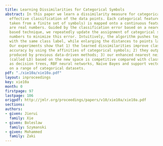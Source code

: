 ```yaml
---
title: Learning Dissimilarities for Categorical Symbols
abstract: In this paper we learn a dissimilarity measure for categorical data, for
  effective classification of the data points. Each categorical feature (with values
  taken from a finite set of symbols) is mapped onto a continuous feature whose values
  are real numbers. Guided by the classification error based on a nearest neighbor
  based technique, we repeatedly update the assignment of categorical symbols to real
  numbers to minimize this error. Intuitively, the algorithm pushes together points
  with the same class label, while enlarging the distances to points labeled differently.
  Our experiments show that 1) the learned dissimilarities improve classification
  accuracy by using the affinities of categorical symbols; 2) they outperform dissimilarities
  produced by previous data-driven methods; 3) our enhanced nearest neighbor classifier
  (called LD) based on the new space is competitive compared with classifiers such
  as decision trees, RBF neural networks, Naive Bayes and support vector machines,
  on a range of categorical datasets.
pdf: "./xie10a/xie10a.pdf"
layout: inproceedings
key: xie10a
month: 0
firstpage: 97
lastpage: 106
origpdf: http://jmlr.org/proceedings/papers/v10/xie10a/xie10a.pdf
sections: 
authors:
- given: Jierui
  family: Xie
- given: Boleslaw
  family: Szymanski
- given: Mohammed
  family: Zaki
---
```

